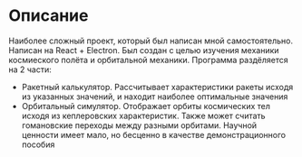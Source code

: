 # Описание

Наиболее сложный проект, который был написан мной самостоятельно. Написан на React + Electron. Был создан с целью изучения механики космиеского полёта и орбитальной механики. Программа раздёляется на 2 части:
- Ракетный калькулятор. Рассчитывает характеристики ракеты исходя из указанных значений, и находит наиболее оптимальные значения
- Орбитальный симулятор. Отображает орбиты космических тел исходя из кеплеровских характеристик. Также может считать гомановские переходы между разными орбитами. Научной ценности имеет мало, но бесценно в качестве демонстрационного пособия
